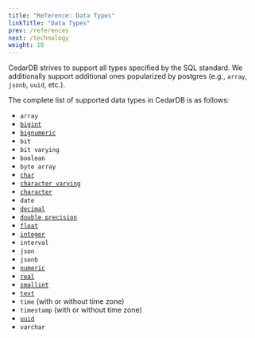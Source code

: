 ```yaml
---
title: "Reference: Data Types"
linkTitle: "Data Types"
prev: /references
next: /technology
weight: 10
---
```


CedarDB strives to support all types specified by the SQL standard.
We additionally support additional ones popularized by postgres (e.g., `array`, `jsonb`, `uuid`, etc.).

The complete list of supported data types in CedarDB is as follows:

* `array`
* [`bigint`](integer)
* [`bignumeric`](numeric)
* `bit`
* `bit varying`
* `boolean`
* `byte array`
* [`char`](text)
* [`character varying`](text)
* [`character`](text)
* `date`
* [`decimal`](numeric)
* [`double precision`](double)
* [`float`](double)
* [`integer`](integer)
* `interval`
* `json`
* `jsonb`
* [`numeric`](numeric)
* [`real`](double)
* [`smallint`](integer)
* [`text`](text)
* `time` (with or without time zone)
* `timestamp` (with or without time zone)
* [`uuid`](uuid)
* `varchar`
